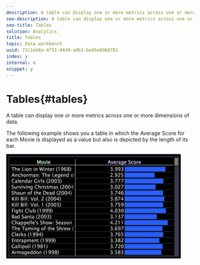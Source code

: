 ```yaml
---
description: A table can display one or more metrics across one or more dimensions of data.
seo-description: A table can display one or more metrics across one or more dimensions of data.
seo-title: Tables
solution: Analytics
title: Tables
topic: Data workbench
uuid: 72c1eb8a-4f51-44d9-a0b1-be45e896d781
index: y
internal: n
snippet: y
---
```


# Tables{#tables}

A table can display one or more metrics across one or more dimensions of data.

 The following example shows you a table in which the Average Score for each Movie is displayed as a value but also is depicted by the length of its bar.

![](assets/vis_Table.png)

